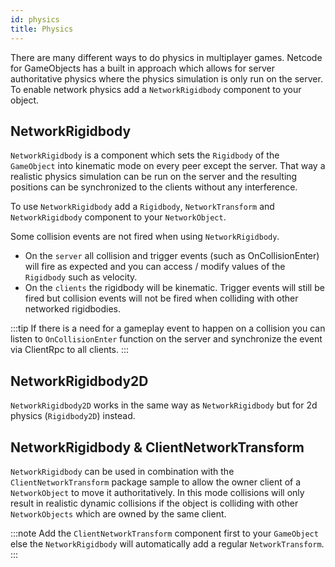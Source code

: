 ```yaml
---
id: physics
title: Physics
---
```


There are many different ways to do physics in multiplayer games. Netcode for GameObjects has a built in approach which allows for server authoritative physics where the physics simulation is only run on the server. To enable network physics add a `NetworkRigidbody` component to your object.

## NetworkRigidbody

`NetworkRigidbody` is a component which sets the `Rigidbody` of the `GameObject` into kinematic mode on every peer except the server. That way a realistic physics simulation can be run on the server and the resulting positions can be synchronized to the clients without any interference.

To use `NetworkRigidbody` add a `Rigidbody`, `NetworkTransform` and `NetworkRigidbody` component to your `NetworkObject`.

Some collision events are not fired when using `NetworkRigidbody`.
- On the `server` all collision and trigger events (such as OnCollisionEnter) will fire as expected and you can access / modify values of the `Rigidbody` such as velocity.
- On the `clients` the rigidbody will be kinematic. Trigger events will still be fired but collision events will not be fired when colliding with other networked rigidbodies.

:::tip
If there is a need for a gameplay event to happen on a collision you can listen to `OnCollisionEnter` function on the server and synchronize the event via ClientRpc to all clients.
:::

## NetworkRigidbody2D

`NetworkRigidbody2D` works in the same way as `NetworkRigidbody` but for 2d physics (`Rigidbody2D`) instead.

## NetworkRigidbody & ClientNetworkTransform

`NetworkRigidbody` can be used in combination with the `ClientNetworkTransform` package sample to allow the owner client of a `NetworkObject` to move it authoritatively. In this mode collisions will only result in realistic dynamic collisions if the object is colliding with other `NetworkObjects` which are owned by the same client.

:::note
Add the `ClientNetworkTransform` component first to your `GameObject` else the `NetworkRigidbody` will automatically add a regular `NetworkTransform`.
:::